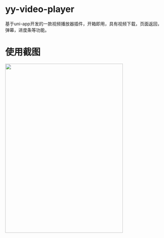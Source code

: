 # yy-video-player
基于uni-app开发的一款视频播放器插件，开箱即用，具有视频下载，页面返回，弹幕，进度条等功能。
# 使用截图
<img src="http://tva1.sinaimg.cn/large/007X8olVly1g7wvuhbzg1j30u01o047f.jpg" width = "375" height = "540" 
align=center>

